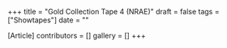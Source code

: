 +++
title = "Gold Collection Tape 4 (NRAE)"
draft = false
tags = ["Showtapes"]
date = ""

[Article]
contributors = []
gallery = []
+++